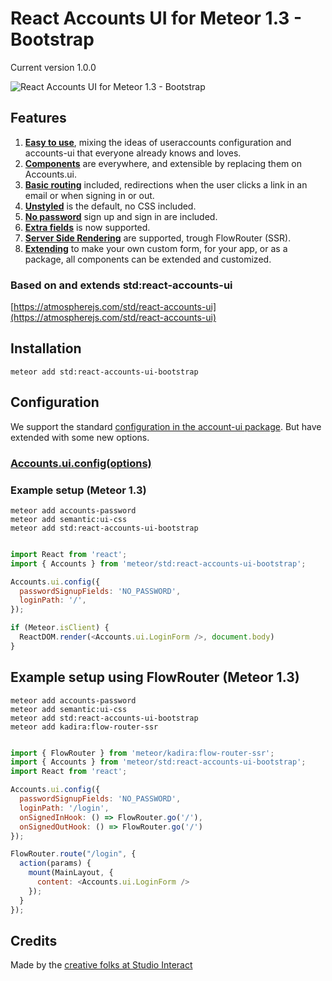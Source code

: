 # React Accounts UI for Meteor 1.3 - Bootstrap

Current version 1.0.0

![React Accounts UI for Meteor 1.3 - Bootstrap](https://raw.githubusercontent.com/studiointeract/react-accounts-ui-bootstrap/master/react-accounts-ui-bootstrap.gif)

## Features

1. **[Easy to use](https://github.com/studiointeract/react-accounts-ui#using-react-accounts-ui)**, mixing the ideas of useraccounts configuration and accounts-ui that everyone already knows and loves.
3. **[Components](https://github.com/studiointeract/react-accounts-ui#components-available)** are everywhere, and extensible by replacing them on Accounts.ui.
4. **[Basic routing](https://github.com/studiointeract/react-accounts-ui#configuration)** included, redirections when the user clicks a link in an email or when signing in or out.
5. **[Unstyled](https://github.com/studiointeract/react-accounts-ui#styling)** is the default, no CSS included.
6. **[No password](https://github.com/studiointeract/react-accounts-ui#no-password-required)** sign up and sign in are included.
7. **[Extra fields](https://github.com/studiointeract/react-accounts-ui#extra-fields)** is now supported.
8. **[Server Side Rendering](https://github.com/studiointeract/react-accounts-ui#server-side-rendering)** are supported, trough FlowRouter (SSR).
9. **[Extending](https://github.com/studiointeract/react-accounts-ui#create-your-own-styled-version)** to make your own custom form, for your app, or as a package, all components can be extended and customized.

### Based on and extends std:react-accounts-ui

[https://atmospherejs.com/std/react-accounts-ui](https://atmospherejs.com/std/react-accounts-ui)

## Installation

`meteor add std:react-accounts-ui-bootstrap`

## Configuration

We support the standard [configuration in the account-ui package](http://docs.meteor.com/#/full/accounts_ui_config). But have extended with some new options.

### [Accounts.ui.config(options)](https://github.com/studiointeract/react-accounts-ui#configuration)

### Example setup (Meteor 1.3)

`meteor add accounts-password`  
`meteor add semantic:ui-css`  
`meteor add std:react-accounts-ui-bootstrap`

```javascript

import React from 'react';
import { Accounts } from 'meteor/std:react-accounts-ui-bootstrap';

Accounts.ui.config({
  passwordSignupFields: 'NO_PASSWORD',
  loginPath: '/',
});

if (Meteor.isClient) {
  ReactDOM.render(<Accounts.ui.LoginForm />, document.body)
}

```

## Example setup using FlowRouter (Meteor 1.3)

`meteor add accounts-password`  
`meteor add semantic:ui-css`  
`meteor add std:react-accounts-ui-bootstrap`  
`meteor add kadira:flow-router-ssr`

```javascript

import { FlowRouter } from 'meteor/kadira:flow-router-ssr';
import { Accounts } from 'meteor/std:react-accounts-ui-bootstrap';
import React from 'react';

Accounts.ui.config({
  passwordSignupFields: 'NO_PASSWORD',
  loginPath: '/login',
  onSignedInHook: () => FlowRouter.go('/'),
  onSignedOutHook: () => FlowRouter.go('/')
});

FlowRouter.route("/login", {
  action(params) {
    mount(MainLayout, {
      content: <Accounts.ui.LoginForm />
    });
  }
});

```

## Credits

Made by the [creative folks at Studio Interact](http://studiointeract.com)
